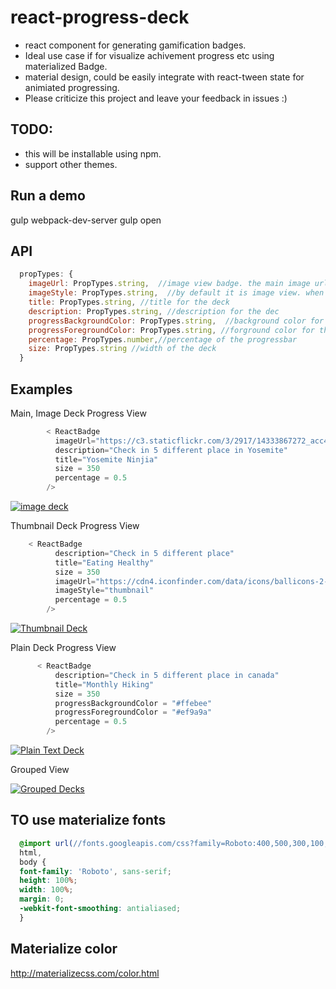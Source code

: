 # react-progress-deck

-  react component for generating gamification badges.
-  Ideal use case if for visualize achivement progress etc using materialized Badge.
-  material design, could be easily integrate with react-tween state for animiated progressing.
-  Please criticize this project and leave your feedback in issues :)


## TODO:
- this will be installable using npm.
- support other themes.

## Run a demo
gulp webpack-dev-server
gulp open


## API
```javascript
  propTypes: {
    imageUrl: PropTypes.string,  //image view badge. the main image url
    imageStyle: PropTypes.string,  //by default it is image view. when specify 'thumbnail', it switch to thumbnail mode
    title: PropTypes.string, //title for the deck
    description: PropTypes.string, //description for the dec
    progressBackgroundColor: PropTypes.string,  //background color for the progressbar
    progressForegroundColor: PropTypes.string, //forground color for the progressbar
    percentage: PropTypes.number,//percentage of the progressbar
    size: PropTypes.string //width of the deck
  }
```

## Examples

Main, Image Deck Progress View
```javascript
        < ReactBadge
          imageUrl="https://c3.staticflickr.com/3/2917/14333867272_acc4372727_b.jpg"
          description="Check in 5 different place in Yosemite"
          title="Yosemite Ninjia"
          size = 350
          percentage = 0.5
        />
```
[![image deck](https://github.com/vanessachem/react-badge/blob/master/assets/imgBadge.gif)](#features)

Thumbnail Deck Progress View
```javascript
    < ReactBadge
          description="Check in 5 different place"
          title="Eating Healthy"
          size = 350
          imageUrl="https://cdn4.iconfinder.com/data/icons/ballicons-2-free/100/pencil-128.png"
          imageStyle="thumbnail"
          percentage = 0.5
        />
```
[![Thumbnail Deck](https://github.com/vanessachem/react-badge/blob/master/assets/thumbBadge.gif)](#features)

Plain Deck Progress View
```javascript
      < ReactBadge
          description="Check in 5 different place in canada"
          title="Monthly Hiking"
          size = 350
          progressBackgroundColor = "#ffebee"
          progressForegroundColor = "#ef9a9a"
          percentage = 0.5
        />

```
[![Plain Text Deck](https://github.com/vanessachem/react-badge/blob/master/assets/plainBadge.gif)](#features)

Grouped View

[![Grouped Decks](https://github.com/vanessachem/react-badge/blob/master/assets/screenshot.png)](#features)

## TO use materialize fonts
```css
  @import url(//fonts.googleapis.com/css?family=Roboto:400,500,300,100,700,900);
  html,
  body {
  font-family: 'Roboto', sans-serif;
  height: 100%;
  width: 100%;
  margin: 0;
  -webkit-font-smoothing: antialiased;
  }
```

## Materialize color
http://materializecss.com/color.html
